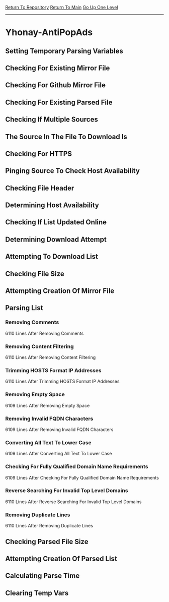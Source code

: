 [Return To Repository](https://github.com/deathbybandaid/piholeparser/)
[Return To Main](https://github.com/deathbybandaid/piholeparser/blob/master/RecentRunLogs/Mainlog.md)
[Go Up One Level](https://github.com/deathbybandaid/piholeparser/blob/master/RecentRunLogs/TopLevelScripts/30-Processing-External-Blacklists.md)
____________________________________
# Yhonay-AntiPopAds
## Setting Temporary Parsing Variables
## Checking For Existing Mirror File
## Checking For Github Mirror File
## Checking For Existing Parsed File
## Checking If Multiple Sources
## The Source In The File To Download Is
## Checking For HTTPS
## Pinging Source To Check Host Availability
## Checking File Header
## Determining Host Availability
## Checking If List Updated Online
## Determining Download Attempt
## Attempting To Download List
## Checking File Size
## Attempting Creation Of Mirror File
## Parsing List
### Removing Comments
6110 Lines After Removing Comments
### Removing Content Filtering
6110 Lines After Removing Content Filtering
### Trimming HOSTS Format IP Addresses
6110 Lines After Trimming HOSTS Format IP Addresses
### Removing Empty Space
6109 Lines After Removing Empty Space
### Removing Invalid FQDN Characters
6109 Lines After Removing Invalid FQDN Characters
### Converting All Text To Lower Case
6109 Lines After Converting All Text To Lower Case
### Checking For Fully Qualified Domain Name Requirements
6109 Lines After Checking For Fully Qualified Domain Name Requirements
### Reverse Searching For Invalid Top Level Domains
6110 Lines After Reverse Searching For Invalid Top Level Domains
### Removing Duplicate Lines
6110 Lines After Removing Duplicate Lines
## Checking Parsed File Size
## Attempting Creation Of Parsed List
## Calculating Parse Time
## Clearing Temp Vars
